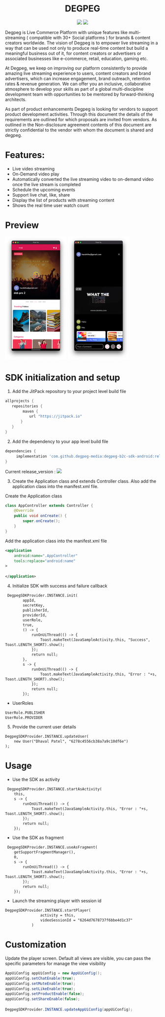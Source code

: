 <h1 align="center">DEGPEG</h1>
<p align="center">
  <img src="https://jitpack.io/v/degpeg-media/degpeg-b2c-sdk-android/month.svg"/>
  <img src="https://jitpack.io/v/degpeg-media/degpeg-b2c-sdk-android.svg"/>
</p>

Degpeg is Live Commerce Platform with unique features like multi-streaming ( compatible with 30+ Social platforms ) for brands & content creators worldwide. The vision of Degpeg is to empower live streaming in a way that can be used not only to produce real-time content but build a meaningful business out of it, for content creators or advertisers or associated businesses like e-commerce, retail, education, gaming etc.

At Degpeg, we keep on improving our platform consistently to provide amazing live streaming experience to users, content creators and brand advertisers, which can increase engagement, brand outreach, retention rates & revenue generation. We can offer you an inclusive, collaborative atmosphere to develop your skills as part of a global multi-discipline development team with opportunities to be mentored by forward-thinking architects.

As part of product enhancements Degpeg is looking for vendors to support product development activities. Through this document the details of the requirements are outlined for which proposals are invited from vendors. As outlined in the Non-disclosure agreement contents of this document are strictly confidential to the vendor with whom the document is shared and degpeg.


# Features:

* Live video streaming
* On-Demand video play
* Automatically converted the live streaming video to on-demand video once the live stream is completed
* Schedule the upcoming events
* Support live chat, like, share
* Display the list of products with streaming content
* Shows the real time user watch count


# Preview

<p float="left">
<img src="https://github.com/degpeg-media/degpeg-b2c-sdk-android/blob/master/app/Dashboard.png" alt="dashboard" width="200" height="400"> 

<img src="https://github.com/degpeg-media/degpeg-b2c-sdk-android/blob/master/app/Player.png" alt="player" width="200" height="400"> 
</p>

# SDK initialization and setup

1. Add the JitPack repository to your project level build file

 ```groovy
allprojects {
    repositories {
         maven {
            url "https://jitpack.io"
        }
    }
}
```

2. Add the dependency to your app level build file

```groovy
dependencies {
     implementation 'com.github.degpeg-media:degpeg-b2c-sdk-android:release_version'
}
```
Current release_version : <img src="https://jitpack.io/v/degpeg-media/degpeg-b2c-sdk-android.svg"/>


3. Create the Application class and extends Controller class. Also add the application class into the manifest.xml file.

Create the Application class
```Java
class AppController extends Controller {
    @Override
    public void onCreate() {
        super.onCreate();
    }
}
```

Add the application class into the manifest.xml file
```xml
<application
    android:name=".AppController"
    tools:replace="android:name"
>
  
</application>
```

4. Initialize SDK with success and failure callback
```
 DegpegSDKProvider.INSTANCE.init(
        appId,
        secretKey,
        publisherId,
        providerId,
        userRole,
        true,
        () -> {
            runOnUiThread(() -> {
                Toast.makeText(JavaSampleActivity.this, "Success", Toast.LENGTH_SHORT).show();
            });
            return null;
        },
        s -> {
            runOnUiThread(() -> {
                Toast.makeText(JavaSampleActivity.this, "Error : "+s, Toast.LENGTH_SHORT).show();
            });
            return null;
        });
```

* UserRoles  
```
UserRole.PUBLISHER
UserRole.PROVIDER
```

5. Provide the current user details
```
DegpegSDKProvider.INSTANCE.updateUser(
    new User("Dhaval Patel", "6278c4556cb38a7a9c10df6e")
);
```

# Usage

* Use the SDK as activity
```
 DegpegSDKProvider.INSTANCE.startAsActivity(
    this,
    s -> {
        runOnUiThread(() -> {
            Toast.makeText(JavaSampleActivity.this, "Error : "+s, Toast.LENGTH_SHORT).show();
        });
        return null;
    });
```

* Use the SDK as fragment
```
 DegpegSDKProvider.INSTANCE.useAsFragment(
    getSupportFragmentManager(),
    0,
    s -> {
        runOnUiThread(() -> {
            Toast.makeText(JavaSampleActivity.this, "Error : "+s, Toast.LENGTH_SHORT).show();
        });
        return null;
    });
```

* Launch the streaming player with session id 
```
DegpegSDKProvider.INSTANCE.startPlayer(
                activity = this, 
                videoSessionId = "6264d7678737f6bbe4d1c37"
            )
```

# Customization
Update the player screen.
Default all views are visible, you can pass the specific parameters for manage the view visibility

```java
AppUiConfig appUiConfig = new AppUiConfig();
appUiConfig.setChatEnable(true);
appUiConfig.setMuteEnable(true);
appUiConfig.setLikeEnable(true);
appUiConfig.setProductEnable(false);
appUiConfig.setShareEnable(false);

DegpegSDKProvider.INSTANCE.updateAppUiConfig(appUiConfig);
```



